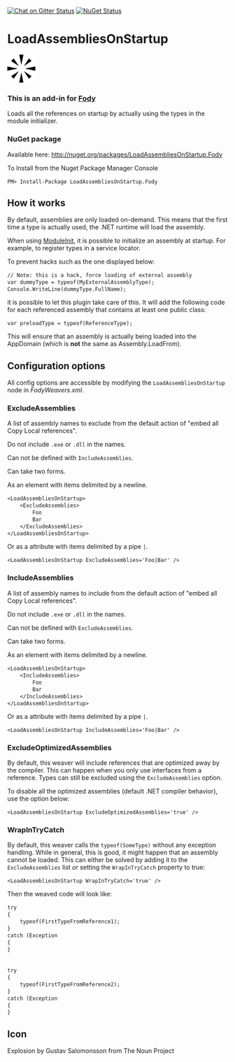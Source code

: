 [![Chat on Gitter Status](https://img.shields.io/gitter/room/fody/fody.svg?style=flat)](https://gitter.im/Fody/Fody)
[![NuGet Status](http://img.shields.io/nuget/v/LoadAssembliesOnStartup.Fody.svg?style=flat)](https://www.nuget.org/packages/LoadAssembliesOnStartup.Fody/)

LoadAssembliesOnStartup
=======================

![Icon](design/logo/logo_64.png)

### This is an add-in for [Fody](https://github.com/Fody/Fody/) 

Loads all the references on startup by actually using the types in the module initializer.

### NuGet package

Available here: <a href="http://nuget.org/packages/LoadAssembliesOnStartup.Fody" target="_blank">http://nuget.org/packages/LoadAssembliesOnStartup.Fody</a>

To Install from the Nuget Package Manager Console 
    
    PM> Install-Package LoadAssembliesOnStartup.Fody

## How it works

By default, assemblies are only loaded on-demand. This means that the first time a type is actually used, the .NET runtime will load the assembly.

When using <a href="https://github.com/Fody/ModuleInit" target="_blank">ModuleInit</a>, it is possible to initialize an assembly at startup. For example, to register types in a service locator.

To prevent hacks such as the one displayed below:

	// Note: this is a hack, force loading of external assembly 
	var dummyType = typeof(MyExternalAssemblyType);
	Console.WriteLine(dummyType.FullName); 

it is possible to let this plugin take care of this. It will add the following code for each referenced assembly that contains at least one public class:

	var preloadType = typeof(ReferenceType);

This will ensure that an assembly is actually being loaded into the AppDomain (which is **not** the same as Assembly.LoadFrom).

## Configuration options

All config options are accessible by modifying the `LoadAssembliesOnStartup` node in *FodyWeavers.xml*.

### ExcludeAssemblies

A list of assembly names to exclude from the default action of "embed all Copy Local references".

Do not include `.exe` or `.dll` in the names.

Can not be defined with `IncludeAssemblies`.

Can take two forms. 

As an element with items delimited by a newline.

    <LoadAssembliesOnStartup>
        <ExcludeAssemblies>
            Foo
            Bar
        </ExcludeAssemblies>
    </LoadAssembliesOnStartup>
    
Or as a attribute with items delimited by a pipe `|`.

    <LoadAssembliesOnStartup ExcludeAssemblies='Foo|Bar' />
        
### IncludeAssemblies

A list of assembly names to include from the default action of "embed all Copy Local references".

Do not include `.exe` or `.dll` in the names.

Can not be defined with `ExcludeAssemblies`.

Can take two forms. 

As an element with items delimited by a newline.

    <LoadAssembliesOnStartup>
        <IncludeAssemblies>
            Foo
            Bar
        </IncludeAssemblies>
    </LoadAssembliesOnStartup>
    
Or as a attribute with items delimited by a pipe `|`.

    <LoadAssembliesOnStartup IncludeAssemblies='Foo|Bar' />

### ExcludeOptimizedAssemblies

By default, this weaver will include references that are optimized away by the compiler. This can happen when you only use interfaces from a reference. Types can still be excluded using the `ExcludeAssemblies` option.

To disable all the optimized assemblies (default .NET compiler behavior), use the option below:

	<LoadAssembliesOnStartup ExcludeOptimizedAssemblies='true' />

### WrapInTryCatch

By default, this weaver calls the `typeof(SomeType)` without any exception handling. While in general, this is good, it might happen that an assembly cannot be loaded. This can either be solved by adding it to the `ExcludeAssemblies` list *or* setting the `WrapInTryCatch` property to true:

	<LoadAssembliesOnStartup WrapInTryCatch='true' />

Then the weaved code will look like:

	try
	{
		typeof(FirstTypeFromReference1);
	}
	catch (Exception
	{
	}


	try
	{
		typeof(FirstTypeFromReference2);
	}
	catch (Exception
	{
	}


## Icon

Explosion by Gustav Salomonsson from The Noun Project
